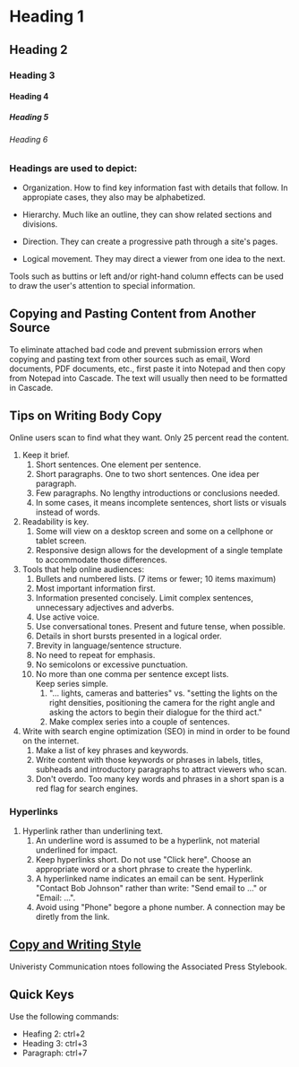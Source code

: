 # Heading 1

## Heading 2

### Heading 3

#### Heading 4

##### Heading 5

###### Heading 6

### Headings are used to depict:

* Organization. How to find key information fast with details that follow. In appropiate cases, they also may be alphabetized.

* Hierarchy. Much like an outline, they can show related sections and divisions.

* Direction. They can create a progressive path through a site's pages.

* Logical movement. They may direct a viewer from one idea to the next.

Tools such as buttins or left and/or right-hand column effects can be used to draw the user's attention to special information. 

## Copying and Pasting Content from Another Source

To eliminate attached bad code and prevent submission errors when copying and pasting text from other sources such as email, Word documents, PDF documents, etc., first paste it into Notepad and then copy from Notepad into Cascade. The text will usually then need to be formatted in Cascade.

## Tips on Writing Body Copy

Online users scan to find what they want. Only 25 percent read the content.

1. Keep it brief.
    1. Short sentences. One element per sentence.
    2. Short paragraphs. One to two short sentences. One idea per paragraph.
    3. Few paragraphs. No lengthy introductions or conclusions needed.
    4. In some cases, it means incomplete sentences, short lists or visuals instead of words.
2. Readability is key.
    1. Some will view on a desktop screen and some on a cellphone or tablet screen.
    2. Responsive design allows for the development of a single template to accommodate those differences.
3. Tools that help online audiences:
    1. Bullets and numbered lists. (7 items or fewer; 10 items maximum)
    2. Most important information first.
    3. Information presented concisely. Limit complex sentences, unnecessary adjectives and adverbs.
    4. Use active voice.
    5. Use conversational tones. Present and future tense, when possible.
    6. Details in short bursts presented in a logical order.
    7. Brevity in language/sentence structure.
    8. No need to repeat for emphasis.  
    9. No semicolons or excessive punctuation.
    10. No more than one comma per sentence except lists.  
        Keep series simple.
        1. "... lights, cameras and batteries" vs. "setting the lights on the right densities, positioning the camera for the right angle and asking the actors to begin their dialogue for the third act."
        2. Make complex series into a couple of sentences.
4. Write with search engine optimization (SEO) in mind in order to be found on the internet. 
    1. Make a list of key phrases and keywords.
    2. Write content with those keywords or phrases in labels, titles, subheads and introductory paragraphs to attract viewers who scan.
    3. Don't overdo. Too many key words and phrases in a short span is a red flag for search engines.

### Hyperlinks

1. Hyperlink rather than underlining text.
    1. An underline word is assumed to be a hyperlink, not material underlined for impact.
    2. Keep hyperlinks short. Do not use "Click here". Choose an appropriate word or a short phrase to create the hyperlink.
    3. A hyperlinked name indicates an email can be sent. Hyperlink "Contact Bob Johnson" rather than write: "Send email to ..." or "Email: ...".
    4. Avoid using "Phone" begore a phone number. A connection may be diretly from the link.

## [Copy and Writing Style](https://google.es)

Univeristy Communication ntoes following the Associated Press Stylebook.

## Quick Keys

Use the following commands:

* Heafing 2: ctrl+2
* Heading 3: ctrl+3
* Paragraph: ctrl+7
